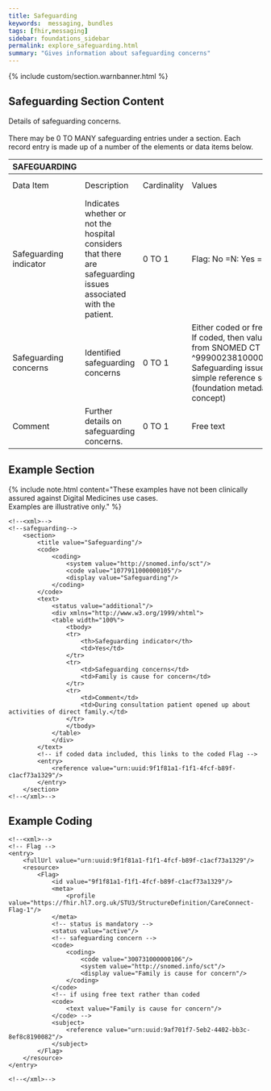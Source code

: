 ```yaml
---
title: Safeguarding
keywords:  messaging, bundles
tags: [fhir,messaging]
sidebar: foundations_sidebar
permalink: explore_safeguarding.html
summary: "Gives information about safeguarding concerns"
---
```


{% include custom/section.warnbanner.html %}

## Safeguarding Section Content ##
Details of safeguarding concerns.<br/><br/>There may be 0 TO MANY safeguarding entries under a section. Each record entry is made up of a number of the elements or data items below.


| SAFEGUARDING  |                                                                                                                                                                                                                                                                                                                    |             |                                                                    |                                  |                          |
|-----------------------------------|--------------------------------------------------------------------------------------------------------------------------------------------------------------------------------------------------------------------------------------------------------------------------------------------------------------------|-------------|--------------------------------------------------------------------|----------------------------------|--------------------------|
| Data Item        | Description   | Cardinality | Values       | Mandatory/required/     optional | FHIR Target              |
| Safeguarding indicator     |Indicates whether or not the hospital considers that there are safeguarding issues associated with the patient. | 0 TO 1 | Flag: No =N: Yes = Y  | Required| [Presence of a Flag resource]
| Safeguarding concerns     | Identified safeguarding concerns   | 0 TO 1   | Either coded or free text. If coded, then values from SNOMED CT  ^999002381000000108 Safeguarding issues simple reference set (foundation metadata concept) | Required | Flag.code or Flag.code.text |
| Comment | Further details on safeguarding concerns. | 0 TO 1 |Free text | Required | Composition.section.text |

## Example Section ##

{% include note.html content="These examples have not been clinically assured against Digital Medicines use cases.<br/>Examples are illustrative only." %}

```
<!--<xml>-->
<!--safeguarding-->
	<section>
		<title value="Safeguarding"/>
		<code>
			<coding>
				<system value="http://snomed.info/sct"/>
				<code value="1077911000000105"/>
				<display value="Safeguarding"/>
			</coding>
		</code>
		<text>
			<status value="additional"/>
			<div xmlns="http://www.w3.org/1999/xhtml">
			<table width="100%">
				<tbody>
				<tr>
					<th>Safeguarding indicator</th>
					<td>Yes</td>
				</tr>
				<tr>
					<td>Safeguarding concerns</td>
					<td>Family is cause for concern</td>
				</tr>
				<tr>
					<td>Comment</td>
					<td>During consultation patient opened up about activities of direct family.</td>
				</tr>
				</tbody>
			</table>
			</div>
		</text>
		<!-- if coded data included, this links to the coded Flag -->
		<entry>
			<reference value="urn:uuid:9f1f81a1-f1f1-4fcf-b89f-c1acf73a1329"/>
		</entry>
	</section>
<!--</xml>-->
```

## Example Coding ##
```
<!--<xml>-->
<!-- Flag -->
<entry>
	<fullUrl value="urn:uuid:9f1f81a1-f1f1-4fcf-b89f-c1acf73a1329"/>
	<resource>
		<Flag>
			<id value="9f1f81a1-f1f1-4fcf-b89f-c1acf73a1329"/>
			<meta>
				<profile value="https://fhir.hl7.org.uk/STU3/StructureDefinition/CareConnect-Flag-1"/>
			</meta>
			<!-- status is mandatory -->
			<status value="active"/>
			<!-- safeguarding concern -->
			<code>
				<coding>
					<code value="300731000000106"/>
					<system value="http://snomed.info/sct"/>
					<display value="Family is cause for concern"/>
				</coding>
			</code>
			<!-- if using free text rather than coded
			<code>
				<text value="Family is cause for concern"/>
			</code> -->				
			<subject>
				<reference value="urn:uuid:9af701f7-5eb2-4402-bb3c-8ef8c8190082"/>
			</subject>				
		</Flag>
	</resource>
</entry>

<!--</xml>-->
```
